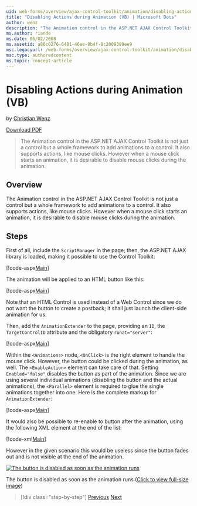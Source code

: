 ```yaml
---
uid: web-forms/overview/ajax-control-toolkit/animation/disabling-actions-during-animation-vb
title: "Disabling Actions during Animation (VB) | Microsoft Docs"
author: wenz
description: "The Animation control in the ASP.NET AJAX Control Toolkit is not just a control but a whole framework to add animations to a control. It also supports action... (VB)"
ms.author: riande
ms.date: 06/02/2008
ms.assetid: a86c0276-6481-46ee-8b4f-8c2009399ee9
msc.legacyurl: /web-forms/overview/ajax-control-toolkit/animation/disabling-actions-during-animation-vb
msc.type: authoredcontent
ms.topic: concept-article
---
```

# Disabling Actions during Animation (VB)

by [Christian Wenz](https://github.com/wenz)

[Download PDF](https://download.microsoft.com/download/6/7/1/6718d452-ff89-4d3f-a90e-c74ec2d636a3/animation7VB.pdf)

> The Animation control in the ASP.NET AJAX Control Toolkit is not just a control but a whole framework to add animations to a control. It also supports actions, like mouse clicks. However when a mouse click starts an animation, it is desirable to disable mouse clicks during the animation.

## Overview

The Animation control in the ASP.NET AJAX Control Toolkit is not just a control but a whole framework to add animations to a control. It also supports actions, like mouse clicks. However when a mouse click starts an animation, it is desirable to disable mouse clicks during the animation.

## Steps

First of all, include the `ScriptManager` in the page; then, the ASP.NET AJAX library is loaded, making it possible to use the Control Toolkit:

[!code-aspx[Main](disabling-actions-during-animation-vb/samples/sample1.aspx)]

The animation will be applied to an HTML button like this:

[!code-aspx[Main](disabling-actions-during-animation-vb/samples/sample2.aspx)]

Note that an HTML Control is used instead of a Web Control since we do not want the button to create a postback; it shall just launch the client-side animation for us.

Then, add the `AnimationExtender` to the page, providing an `ID`, the `TargetControlID` attribute and the obligatory `runat="server"`:

[!code-aspx[Main](disabling-actions-during-animation-vb/samples/sample3.aspx)]

Within the `<Animations>` node, `<OnClick>` is the right element to handle the mouse click. However, the button could be clicked during the animation, as well. The `<EnableAction>` element can take care of that. Setting `Enabled="false"` disables the button as part of the animation. Since we are using several individual animations (disabling the button and the actual animations), the `<Parallel>` element is required to glue the single animations together into one. Here is the complete markup for `AnimationExtender`:

[!code-aspx[Main](disabling-actions-during-animation-vb/samples/sample4.aspx)]

It would also be possible to re-enable to button after the animation, using the following XML element at the end of the list:

[!code-xml[Main](disabling-actions-during-animation-vb/samples/sample5.xml)]

However in the given scenario this would be useless since the button fades out and is not visible at the end of the animation.

[![The button is disabled as soon as the animation runs](disabling-actions-during-animation-vb/_static/image2.png)](disabling-actions-during-animation-vb/_static/image1.png)

The button is disabled as soon as the animation runs ([Click to view full-size image](disabling-actions-during-animation-vb/_static/image3.png))

> [!div class="step-by-step"]
> [Previous](animating-in-response-to-user-interaction-vb.md)
> [Next](triggering-an-animation-in-another-control-vb.md)
